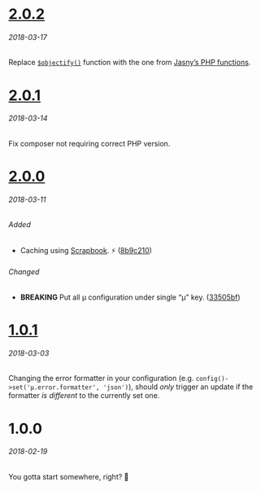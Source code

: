# [2.0.2]
###### 2018-03-17

Replace [`$objectify()`] function with the one from [Jasny’s PHP functions].


# [2.0.1]
###### 2018-03-14

Fix composer not requiring correct PHP version.


# [2.0.0]
###### 2018-03-11

###### Added
- Caching using [Scrapbook]. ⚡️ ([8b9c210])

###### Changed
- **BREAKING** Put all µ configuration under single “µ” key. ([33505bf])


# [1.0.1]
###### 2018-03-03

Changing the error formatter in your configuration (e.g. `config()->set('µ.error.formatter', 'json')`), should *only* trigger an update if the formatter *is different* to the currently set one.


# 1.0.0
###### 2018-02-19

You gotta start somewhere, right? 🌟

[2.0.2]: https://github.com/mzdr/micro/compare/2.0.1...2.0.2
[2.0.1]: https://github.com/mzdr/micro/compare/2.0.0...2.0.1
[2.0.0]: https://github.com/mzdr/micro/compare/1.0.1...2.0.0
[1.0.1]: https://github.com/mzdr/micro/compare/1.0.0...1.0.1

[Jasny’s PHP functions]: https://github.com/jasny/php-functions
[Scrapbook]: https://github.com/matthiasmullie/scrapbook

[8b9c210]: https://github.com/mzdr/micro/commit/8b9c210
[33505bf]: https://github.com/mzdr/micro/commit/33505bf

[`$objectify()`]: https://github.com/mzdr/micro/blob/ac77047844a6fa306b742910e71834503710ac29/lib/config.php#L100
